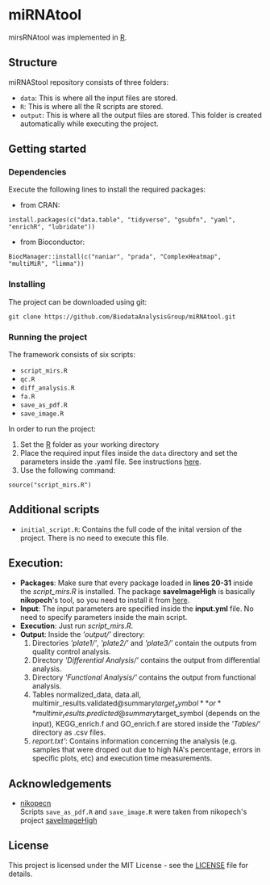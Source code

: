 # miRNAtool
mirsRNAtool was implemented in [R](https://www.r-project.org/). 

## Structure
miRNAStool repository consists of three folders:
- `data`: This is where all the input files are stored.
- `R`: This is where all the R scripts are stored.
- `output`: This is where all the output files are stored. This folder is created automatically while executing the project. 

## Getting started
### Dependencies
Execute the following lines to install the required packages:
- from CRAN:

```
install.packages(c("data.table", "tidyverse", "gsubfn", "yaml", "enrichR", "lubridate"))
```

- from Bioconductor:

```
BiocManager::install(c("naniar", "prada", "ComplexHeatmap", "multiMiR", "limma"))
```


### Installing
The project can be downloaded using git:
```
git clone https://github.com/BiodataAnalysisGroup/miRNAtool.git
```

### Running the project
The framework consists of six scripts:
- ```script_mirs.R```
- ```qc.R``` 
- ```diff_analysis.R```
- ```fa.R```
- ```save_as_pdf.R``` 
- ```save_image.R```

In order to run the project:
1. Set the [R](https://github.com/BiodataAnalysisGroup/miRNAtool/tree/main/R) folder as your working directory
2. Place the required input files inside the `data` directory and set the parameters inside the .yaml file. See instructions [here](https://github.com/BiodataAnalysisGroup/miRNAtool/tree/main/data). 
3. Use the following command:
```
source("script_mirs.R")
```

## Additional scripts
- `initial_script.R`: Contains the full code of the inital version of the project. There is no need to execute this file.

## Execution:
- **Packages**: Make sure that every package loaded in **lines 20-31** inside the *script_mirs.R* is installed. The package **saveImageHigh** is basically **nikopech**'s tool, so you need to install it from [here](https://github.com/nikopech/saveImageHigh).
- **Input**: The input parameters are specified inside the **input.yml** file. No need to specify parameters inside the main script.
- **Execution**: Just run *script_mirs.R*.
- **Output**: Inside the *'output/'* directory:
  1. Directories *'plate1/'*, *'plate2/'*  and *'plate3/'* contain the outputs from quality control analysis.
  2. Directory *'Differential Analysis/'* contains the output from differential analysis.
  3. Directory *'Functional Analysis/'* contains the output from functional analysis.
  4. Tables normalized_data, data.all, multimir_results.validated@summary$target_symbol **or** multimir_results.predicted@summary$target_symbol (depends on the input), KEGG_enrich.f and GO_enrich.f are stored inside the *'Tables/'* directory as .csv files.
  5. *report.txt'*: Contains information concerning the analysis (e.g. samples that were droped out due to high NA's percentage, errors in specific plots, etc) and execution time measurements.


## Acknowledgements
- [nikopecη](https://github.com/nikopech/)  
Scripts `save_as_pdf.R` and `save_image.R` were taken from nikopech's project [saveImageHigh](https://github.com/nikopech/saveImageHigh)

## License
This project is licensed under the MIT License - see the [LICENSE](https://github.com/BiodataAnalysisGroup/miRNAtool/blob/main/LICENSE) file for details.
